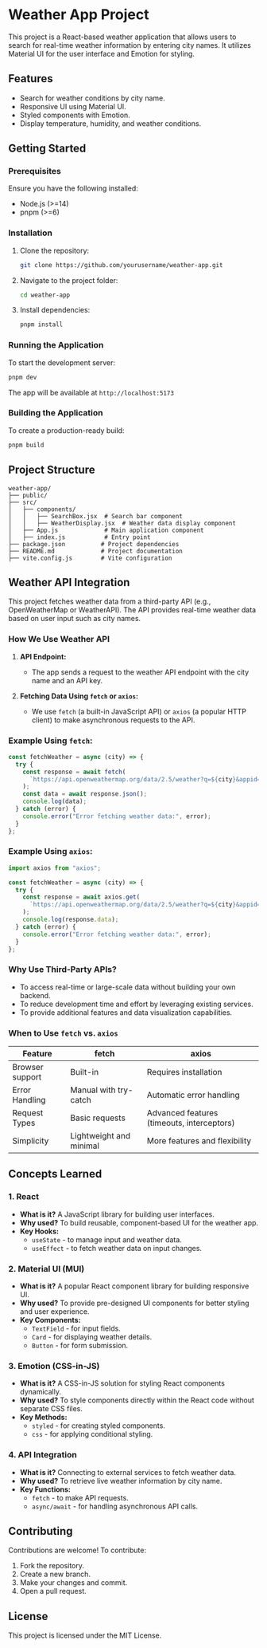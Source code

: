 # Weather App Project

This project is a React-based weather application that allows users to search for real-time weather information by entering city names. It utilizes Material UI for the user interface and Emotion for styling.

## Features

- Search for weather conditions by city name.
- Responsive UI using Material UI.
- Styled components with Emotion.
- Display temperature, humidity, and weather conditions.

## Getting Started

### Prerequisites

Ensure you have the following installed:

- Node.js (>=14)
- pnpm (>=6)

### Installation

1. Clone the repository:
   ```bash
   git clone https://github.com/yourusername/weather-app.git
   ```
2. Navigate to the project folder:
   ```bash
   cd weather-app
   ```
3. Install dependencies:
   ```bash
   pnpm install
   ```

### Running the Application

To start the development server:

```bash
pnpm dev
```

The app will be available at `http://localhost:5173`

### Building the Application

To create a production-ready build:

```bash
pnpm build
```

## Project Structure

```
weather-app/
├── public/
├── src/
│   ├── components/
│   │   ├── SearchBox.jsx  # Search bar component
│   │   ├── WeatherDisplay.jsx  # Weather data display component
│   ├── App.js             # Main application component
│   ├── index.js           # Entry point
├── package.json          # Project dependencies
├── README.md             # Project documentation
├── vite.config.js        # Vite configuration
```

## Weather API Integration

This project fetches weather data from a third-party API (e.g., OpenWeatherMap or WeatherAPI). The API provides real-time weather data based on user input such as city names.

### How We Use Weather API

1. **API Endpoint:**

   - The app sends a request to the weather API endpoint with the city name and an API key.

2. **Fetching Data Using `fetch` or `axios`:**
   - We use `fetch` (a built-in JavaScript API) or `axios` (a popular HTTP client) to make asynchronous requests to the API.

### Example Using `fetch`:

```jsx
const fetchWeather = async (city) => {
  try {
    const response = await fetch(
      `https://api.openweathermap.org/data/2.5/weather?q=${city}&appid=YOUR_API_KEY`
    );
    const data = await response.json();
    console.log(data);
  } catch (error) {
    console.error("Error fetching weather data:", error);
  }
};
```

### Example Using `axios`:

```jsx
import axios from "axios";

const fetchWeather = async (city) => {
  try {
    const response = await axios.get(
      `https://api.openweathermap.org/data/2.5/weather?q=${city}&appid=YOUR_API_KEY`
    );
    console.log(response.data);
  } catch (error) {
    console.error("Error fetching weather data:", error);
  }
};
```

### Why Use Third-Party APIs?

- To access real-time or large-scale data without building your own backend.
- To reduce development time and effort by leveraging existing services.
- To provide additional features and data visualization capabilities.

### When to Use `fetch` vs. `axios`

| Feature         | fetch                   | axios                                      |
| --------------- | ----------------------- | ------------------------------------------ |
| Browser support | Built-in                | Requires installation                      |
| Error Handling  | Manual with try-catch   | Automatic error handling                   |
| Request Types   | Basic requests          | Advanced features (timeouts, interceptors) |
| Simplicity      | Lightweight and minimal | More features and flexibility              |

## Concepts Learned

### 1. React

- **What is it?**
  A JavaScript library for building user interfaces.
- **Why used?**
  To build reusable, component-based UI for the weather app.
- **Key Hooks:**
  - `useState` - to manage input and weather data.
  - `useEffect` - to fetch weather data on input changes.

### 2. Material UI (MUI)

- **What is it?**
  A popular React component library for building responsive UI.
- **Why used?**
  To provide pre-designed UI components for better styling and user experience.
- **Key Components:**
  - `TextField` - for input fields.
  - `Card` - for displaying weather details.
  - `Button` - for form submission.

### 3. Emotion (CSS-in-JS)

- **What is it?**
  A CSS-in-JS solution for styling React components dynamically.
- **Why used?**
  To style components directly within the React code without separate CSS files.
- **Key Methods:**
  - `styled` - for creating styled components.
  - `css` - for applying conditional styling.

### 4. API Integration

- **What is it?**
  Connecting to external services to fetch weather data.
- **Why used?**
  To retrieve live weather information by city name.
- **Key Functions:**
  - `fetch` - to make API requests.
  - `async/await` - for handling asynchronous API calls.

## Contributing

Contributions are welcome! To contribute:

1. Fork the repository.
2. Create a new branch.
3. Make your changes and commit.
4. Open a pull request.

## License

This project is licensed under the MIT License.
